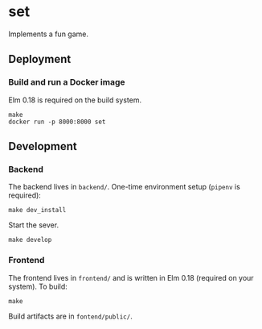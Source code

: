 # set

Implements a fun game.

## Deployment

### Build and run a Docker image

Elm 0.18 is required on the build system.

```
make
docker run -p 8000:8000 set
```

## Development

### Backend

The backend lives in `backend/`. One-time environment setup (`pipenv` is required):

```
make dev_install
```

Start the sever.

```
make develop
```

### Frontend

The frontend lives in `frontend/` and is written in Elm 0.18 (required on your system). To build:

```
make
```

Build artifacts are in `fontend/public/`.
